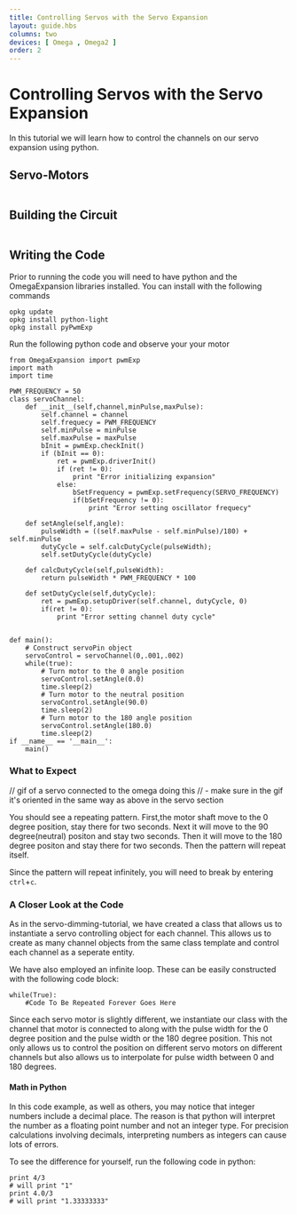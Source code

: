 ```yaml
---
title: Controlling Servos with the Servo Expansion
layout: guide.hbs
columns: two
devices: [ Omega , Omega2 ]
order: 2
---
```



# Controlling Servos with the Servo Expansion


In this tutorial we will learn how to control the channels on our servo expansion using python.

## Servo-Motors

<!-- servo -->
```{r child = '../../shared/servos.md'}
```

## Building the Circuit

<!-- // - talk about how to connect a servo to the pwm expansion
// - make sure to mention that an external power supply is required for more servos and larger loads
// can totally rip off large chunks of the pwm expansion hardware article from the documentation
//  * should isolate that text from the pwm hw article into markdown files that can be included here -->

```{r child = '../../shared/servo-setup.md'}
```

## Writing the Code

<!-- // Note from Lazar: for this and the rest of the pwm expansion articles, see https://github.com/OnionIoT/i2c-exp-driver/blob/master/src/python/omegaMotors.py for code example

// * create a class that uses the omegapwm class from the previous example to drive a servo
//    * essentially create the servo class (from the file above), can skip the getSettings, setupMinAngle, and setupMaxAngle functions for the purposes of this example
//    * make sure the class follows the angle described in the servo section above ie 0˚->180˚ as opposed to -90-˚>90˚
// * the program should be something along the lines of setting the servo to 0˚, 45˚, 90˚, 135˚, 180˚, and then back down by 45˚ steps, have a noticeable but not annoyingly long delay between the steps
// * have it run in an infinite loop -->

Prior to running the code you will need to have python and the OmegaExpansion libraries installed. You can install with the following commands

```
opkg update
opkg install python-light
opkg install pyPwmExp
```
Run the following python code and observe your your motor

```
from OmegaExpansion import pwmExp
import math
import time

PWM_FREQUENCY = 50
class servoChannel:
	def __init__(self,channel,minPulse,maxPulse):
		self.channel = channel
		self.frequecy = PWM_FREQUENCY
		self.minPulse = minPulse
		self.maxPulse = maxPulse
		bInit = pwmExp.checkInit()
		if (bInit == 0):
			ret = pwmExp.driverInit()
			if (ret != 0):
				print "Error initializing expansion"
			else:
				bSetFrequency = pwmExp.setFrequency(SERVO_FREQUENCY)	
				if(bSetFrequency != 0):
					print "Error setting oscillator frequecy"

	def setAngle(self,angle):
		pulseWidth = ((self.maxPulse - self.minPulse)/180) + self.minPulse
		dutyCycle = self.calcDutyCycle(pulseWidth);
		self.setDutyCycle(dutyCycle)

	def calcDutyCycle(self,pulseWidth):
		return pulseWidth * PWM_FREQUENCY * 100

	def setDutyCycle(self,dutyCycle):
		ret = pwmExp.setupDriver(self.channel, dutyCycle, 0)
		if(ret != 0):
			print "Error setting channel duty cycle"


def main():
	# Construct servoPin object
	servoControl = servoChannel(0,.001,.002)
	while(true):
		# Turn motor to the 0 angle position
		servoControl.setAngle(0.0)
		time.sleep(2)
		# Turn motor to the neutral position
		servoControl.setAngle(90.0)
		time.sleep(2)
		# Turn motor to the 180 angle position
		servoControl.setAngle(180.0)
		time.sleep(2)
if __name__ == '__main__':
	main()
```

### What to Expect

// gif of a servo connected to the omega doing this
//  - make sure in the gif it's oriented in the same way as above in the servo section


You should see a repeating pattern. First,the motor shaft move to the 0 degree position, stay there for two seconds.
Next it will move to the 90 degree(neutral) positon and stay two seconds. Then it will move to the 180 degree positon and stay there for two seconds. Then the pattern will repeat itself.

Since the pattern will repeat infinitely, you will need to break by entering `ctrl`+`c`.

### A Closer Look at the Code

<!-- // this code introduced
// * doing math in python
// * brought back the idea of using a class within a class (link back to the first time this was introduced in the 7seg article)
// * brought back the infinite loop -->

As in the servo-dimming-tutorial, we have created a class that allows us to instantiate a servo controlling object for each channel. This allows us to create as many channel objects from the same class template and control each channel as a seperate entity. 

We have also employed an infinite loop. These can be easily constructed with the following code block:

```
while(True):
	#Code To Be Repeated Forever Goes Here
```

Since each servo motor is slightly different, we instantiate our class with the channel that motor is connected to along with the pulse width for the 0 degree position and the pulse width or the 180 degree position. This not only allows us to control the position on different servo motors on different channels but also allows us to interpolate
for pulse width between 0 and 180 degrees.

#### Math in Python

In this code example, as well as others, you may notice that integer numbers include a decimal place. The reason is that python will interpret the number as a floating point number and not an integer type. For precision calculations involving decimals, interpreting numbers as integers can cause lots of errors.

To see the difference for yourself, run the following code in python:

```
print 4/3
# will print "1"
print 4.0/3
# will print "1.33333333"
```

